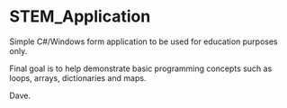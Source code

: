 # STEM_Application

Simple C#/Windows form application to be used for education purposes only.

Final goal is to help demonstrate basic programming concepts such as loops, arrays, dictionaries and maps.

Dave.
